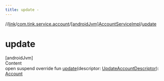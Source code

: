 ```yaml
---
title: update -
---
```

//[link](../../index.md)/[com.tink.service.account](../index.md)/[[androidJvm]AccountServiceImpl](index.md)/[update](update.md)



# update  
[androidJvm]  
Content  
open suspend override fun [update](update.md)(descriptor: [UpdateAccountDescriptor](../[android-jvm]-update-account-descriptor/index.md)): [Account](../../com.tink.model.account/[android-jvm]-account/index.md)  



